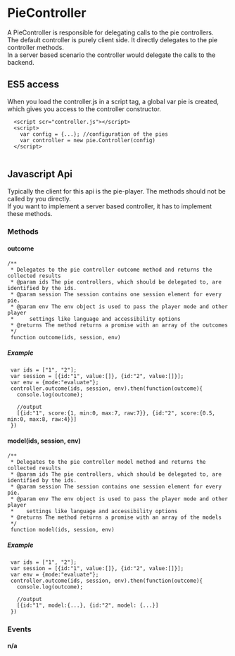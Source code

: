 # PieController 
A PieController is responsible for delegating calls to the pie controllers.  
The default controller is purely client side. It directly delegates to the pie controller methods.   
In a server based scenario the controller would delegate the calls to the backend.                   

## ES5 access 
When you load the controller.js in a script tag, a global var pie is created, which gives you access to the controller constructor.

 ```
   <script scr="controller.js"></script>
   <script>
     var config = {...}; //configuration of the pies
     var controller = new pie.Controller(config)
   </script>
   
 ```
   
## Javascript Api
Typically the client for this api is the pie-player. The methods should not be called by you directly.  
If you want to implement a server based controller, it has to implement these methods.      
 
### Methods

#### outcome
 ```
 /**
  * Delegates to the pie controller outcome method and returns the collected results
  * @param ids The pie controllers, which should be delegated to, are identified by the ids.
  * @param session The session contains one session element for every pie.
  * @param env The env object is used to pass the player mode and other player 
  *     settings like language and accessibility options
  * @returns The method returns a promise with an array of the outcomes
  */
  function outcome(ids, session, env) 
 ```

##### Example

 ```
  var ids = ["1", "2"];
  var session = [{id:"1", value:[]}, {id:"2", value:[]}];
  var env = {mode:"evaluate"};
  controller.outcome(ids, session, env).then(function(outcome){
    console.log(outcome);
    
    //output 
    [{id:"1", score:{1, min:0, max:7, raw:7}}, {id:"2", score:{0.5, min:0, max:8, raw:4}}]
  })
 ```

#### model(ids, session, env)
 ```
 /**
  * Delegates to the pie controller model method and returns the collected results
  * @param ids The pie controllers, which should be delegated to, are identified by the ids.
  * @param session The session contains one session element for every pie.
  * @param env The env object is used to pass the player mode and other player 
  *    settings like language and accessibility options
  * @returns The method returns a promise with an array of the models
  */
  function model(ids, session, env) 
 ```

##### Example 

 ```
  var ids = ["1", "2"];
  var session = [{id:"1", value:[]}, {id:"2", value:[]}];
  var env = {mode:"evaluate"};
  controller.outcome(ids, session, env).then(function(outcome){
    console.log(outcome);
    
    //output 
    [{id:"1", model:{...}, {id:"2", model: {...}]
  })
 ```
 
### Events
 
#### n/a  
  
 
 
 
